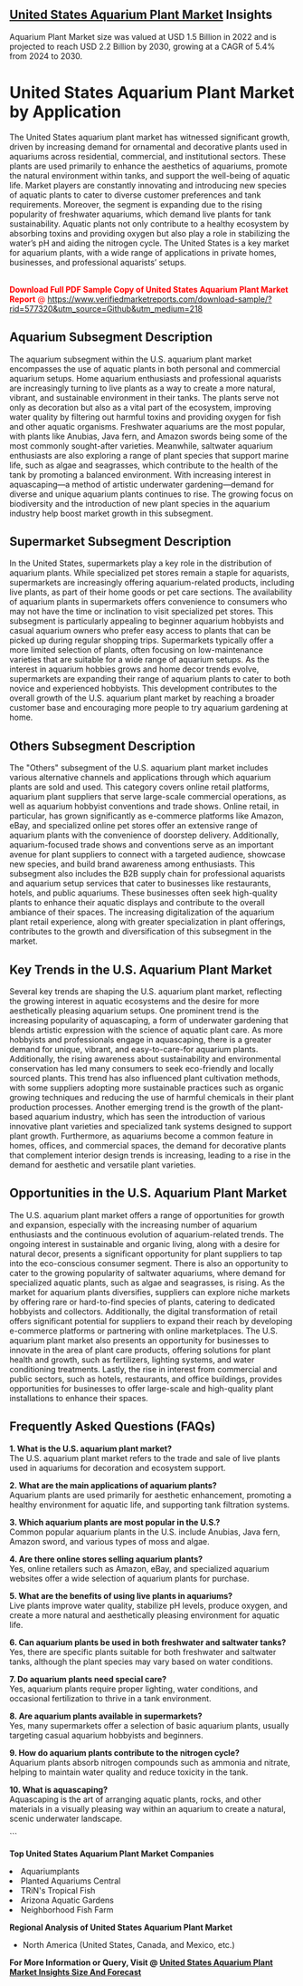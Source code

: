 <h2><a href="https://www.verifiedmarketreports.com/download-sample/?rid=577320&amp;utm_source=Github&amp;utm_medium=218" target="_blank">United States Aquarium Plant Market</a> Insights</h2><p>Aquarium Plant Market size was valued at USD 1.5 Billion in 2022 and is projected to reach USD 2.2 Billion by 2030, growing at a CAGR of 5.4% from 2024 to 2030.</p><p> <h1>United States Aquarium Plant Market by Application</h1> <p>The United States aquarium plant market has witnessed significant growth, driven by increasing demand for ornamental and decorative plants used in aquariums across residential, commercial, and institutional sectors. These plants are used primarily to enhance the aesthetics of aquariums, promote the natural environment within tanks, and support the well-being of aquatic life. Market players are constantly innovating and introducing new species of aquatic plants to cater to diverse customer preferences and tank requirements. Moreover, the segment is expanding due to the rising popularity of freshwater aquariums, which demand live plants for tank sustainability. Aquatic plants not only contribute to a healthy ecosystem by absorbing toxins and providing oxygen but also play a role in stabilizing the water’s pH and aiding the nitrogen cycle. The United States is a key market for aquarium plants, with a wide range of applications in private homes, businesses, and professional aquarists’ setups. <br><br><p><span class=""><span style="color: #ff0000;"><strong>Download Full PDF Sample Copy of United States Aquarium Plant Market Report</strong> @ </span><a href="https://www.verifiedmarketreports.com/download-sample/?rid=577320&amp;utm_source=Github&amp;utm_medium=218" target="_blank">https://www.verifiedmarketreports.com/download-sample/?rid=577320&amp;utm_source=Github&amp;utm_medium=218</a></span></p></p> <h2>Aquarium Subsegment Description</h2> <p>The aquarium subsegment within the U.S. aquarium plant market encompasses the use of aquatic plants in both personal and commercial aquarium setups. Home aquarium enthusiasts and professional aquarists are increasingly turning to live plants as a way to create a more natural, vibrant, and sustainable environment in their tanks. The plants serve not only as decoration but also as a vital part of the ecosystem, improving water quality by filtering out harmful toxins and providing oxygen for fish and other aquatic organisms. Freshwater aquariums are the most popular, with plants like Anubias, Java fern, and Amazon swords being some of the most commonly sought-after varieties. Meanwhile, saltwater aquarium enthusiasts are also exploring a range of plant species that support marine life, such as algae and seagrasses, which contribute to the health of the tank by promoting a balanced environment. With increasing interest in aquascaping—a method of artistic underwater gardening—demand for diverse and unique aquarium plants continues to rise. The growing focus on biodiversity and the introduction of new plant species in the aquarium industry help boost market growth in this subsegment.</p> <h2>Supermarket Subsegment Description</h2> <p>In the United States, supermarkets play a key role in the distribution of aquarium plants. While specialized pet stores remain a staple for aquarists, supermarkets are increasingly offering aquarium-related products, including live plants, as part of their home goods or pet care sections. The availability of aquarium plants in supermarkets offers convenience to consumers who may not have the time or inclination to visit specialized pet stores. This subsegment is particularly appealing to beginner aquarium hobbyists and casual aquarium owners who prefer easy access to plants that can be picked up during regular shopping trips. Supermarkets typically offer a more limited selection of plants, often focusing on low-maintenance varieties that are suitable for a wide range of aquarium setups. As the interest in aquarium hobbies grows and home decor trends evolve, supermarkets are expanding their range of aquarium plants to cater to both novice and experienced hobbyists. This development contributes to the overall growth of the U.S. aquarium plant market by reaching a broader customer base and encouraging more people to try aquarium gardening at home.</p> <h2>Others Subsegment Description</h2> <p>The "Others" subsegment of the U.S. aquarium plant market includes various alternative channels and applications through which aquarium plants are sold and used. This category covers online retail platforms, aquarium plant suppliers that serve large-scale commercial operations, as well as aquarium hobbyist conventions and trade shows. Online retail, in particular, has grown significantly as e-commerce platforms like Amazon, eBay, and specialized online pet stores offer an extensive range of aquarium plants with the convenience of doorstep delivery. Additionally, aquarium-focused trade shows and conventions serve as an important avenue for plant suppliers to connect with a targeted audience, showcase new species, and build brand awareness among enthusiasts. This subsegment also includes the B2B supply chain for professional aquarists and aquarium setup services that cater to businesses like restaurants, hotels, and public aquariums. These businesses often seek high-quality plants to enhance their aquatic displays and contribute to the overall ambiance of their spaces. The increasing digitalization of the aquarium plant retail experience, along with greater specialization in plant offerings, contributes to the growth and diversification of this subsegment in the market.</p> <h2>Key Trends in the U.S. Aquarium Plant Market</h2> <p>Several key trends are shaping the U.S. aquarium plant market, reflecting the growing interest in aquatic ecosystems and the desire for more aesthetically pleasing aquarium setups. One prominent trend is the increasing popularity of aquascaping, a form of underwater gardening that blends artistic expression with the science of aquatic plant care. As more hobbyists and professionals engage in aquascaping, there is a greater demand for unique, vibrant, and easy-to-care-for aquarium plants. Additionally, the rising awareness about sustainability and environmental conservation has led many consumers to seek eco-friendly and locally sourced plants. This trend has also influenced plant cultivation methods, with some suppliers adopting more sustainable practices such as organic growing techniques and reducing the use of harmful chemicals in their plant production processes. Another emerging trend is the growth of the plant-based aquarium industry, which has seen the introduction of various innovative plant varieties and specialized tank systems designed to support plant growth. Furthermore, as aquariums become a common feature in homes, offices, and commercial spaces, the demand for decorative plants that complement interior design trends is increasing, leading to a rise in the demand for aesthetic and versatile plant varieties.</p> <h2>Opportunities in the U.S. Aquarium Plant Market</h2> <p>The U.S. aquarium plant market offers a range of opportunities for growth and expansion, especially with the increasing number of aquarium enthusiasts and the continuous evolution of aquarium-related trends. The ongoing interest in sustainable and organic living, along with a desire for natural decor, presents a significant opportunity for plant suppliers to tap into the eco-conscious consumer segment. There is also an opportunity to cater to the growing popularity of saltwater aquariums, where demand for specialized aquatic plants, such as algae and seagrasses, is rising. As the market for aquarium plants diversifies, suppliers can explore niche markets by offering rare or hard-to-find species of plants, catering to dedicated hobbyists and collectors. Additionally, the digital transformation of retail offers significant potential for suppliers to expand their reach by developing e-commerce platforms or partnering with online marketplaces. The U.S. aquarium plant market also presents an opportunity for businesses to innovate in the area of plant care products, offering solutions for plant health and growth, such as fertilizers, lighting systems, and water conditioning treatments. Lastly, the rise in interest from commercial and public sectors, such as hotels, restaurants, and office buildings, provides opportunities for businesses to offer large-scale and high-quality plant installations to enhance their spaces.</p> <h2>Frequently Asked Questions (FAQs)</h2> <p><strong>1. What is the U.S. aquarium plant market?</strong><br> The U.S. aquarium plant market refers to the trade and sale of live plants used in aquariums for decoration and ecosystem support.</p> <p><strong>2. What are the main applications of aquarium plants?</strong><br> Aquarium plants are used primarily for aesthetic enhancement, promoting a healthy environment for aquatic life, and supporting tank filtration systems.</p> <p><strong>3. Which aquarium plants are most popular in the U.S.?</strong><br> Common popular aquarium plants in the U.S. include Anubias, Java fern, Amazon sword, and various types of moss and algae.</p> <p><strong>4. Are there online stores selling aquarium plants?</strong><br> Yes, online retailers such as Amazon, eBay, and specialized aquarium websites offer a wide selection of aquarium plants for purchase.</p> <p><strong>5. What are the benefits of using live plants in aquariums?</strong><br> Live plants improve water quality, stabilize pH levels, produce oxygen, and create a more natural and aesthetically pleasing environment for aquatic life.</p> <p><strong>6. Can aquarium plants be used in both freshwater and saltwater tanks?</strong><br> Yes, there are specific plants suitable for both freshwater and saltwater tanks, although the plant species may vary based on water conditions.</p> <p><strong>7. Do aquarium plants need special care?</strong><br> Yes, aquarium plants require proper lighting, water conditions, and occasional fertilization to thrive in a tank environment.</p> <p><strong>8. Are aquarium plants available in supermarkets?</strong><br> Yes, many supermarkets offer a selection of basic aquarium plants, usually targeting casual aquarium hobbyists and beginners.</p> <p><strong>9. How do aquarium plants contribute to the nitrogen cycle?</strong><br> Aquarium plants absorb nitrogen compounds such as ammonia and nitrate, helping to maintain water quality and reduce toxicity in the tank.</p> <p><strong>10. What is aquascaping?</strong><br> Aquascaping is the art of arranging aquatic plants, rocks, and other materials in a visually pleasing way within an aquarium to create a natural, scenic underwater landscape.</p> ```</p><p><strong>Top United States Aquarium Plant Market Companies</strong></p><div data-test-id=""><p><li>Aquariumplants</li><li> Planted Aquariums Central</li><li> TRiN's Tropical Fish</li><li> Arizona Aquatic Gardens</li><li> Neighborhood Fish Farm</li></p><div><strong>Regional Analysis of&nbsp;United States Aquarium Plant Market</strong></div><ul><li dir="ltr"><p dir="ltr">North America&nbsp;(United States, Canada, and Mexico, etc.)</p></li></ul><p><strong>For More Information or Query, Visit @&nbsp;</strong><strong><a href="https://www.verifiedmarketreports.com/product/aquarium-plant-market/?utm_source=Github&amp;utm_medium=218" target="_blank">United States Aquarium Plant Market Insights Size And Forecast</a></strong></p></div>
